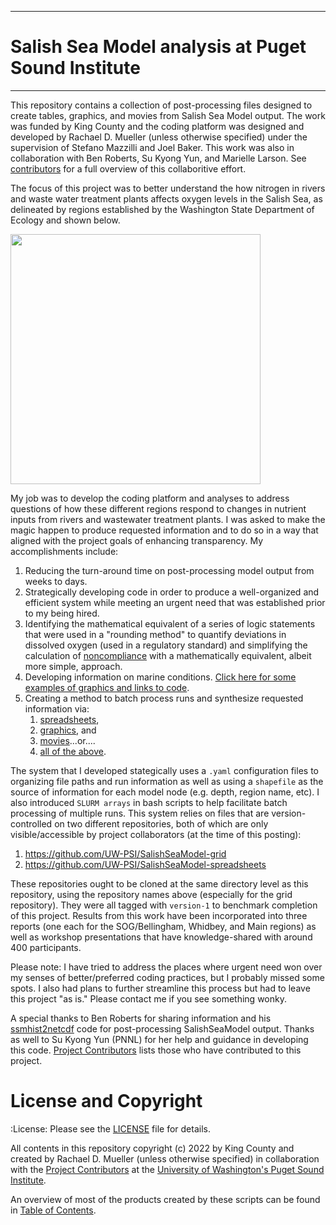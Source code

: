 ***
# Salish Sea Model analysis at Puget Sound Institute 
***
This repository contains a collection of post-processing files designed to create tables, graphics, and movies from Salish Sea Model output.  The work was funded by King County and the coding platform was designed and developed by Rachael D. Mueller (unless otherwise specified) under the supervision of Stefano Mazzilli and Joel Baker.  This work was also in collaboration with Ben Roberts, Su Kyong Yun, and Marielle Larson.  See [contributors](https://github.com/RachaelDMueller/SalishSeaModel-analysis/blob/main/docs/CONTRIBUTORS.rst) for a full overview of this collaboritive effort.  

The focus of this project was to better understand the how nitrogen in rivers and waste water treatment plants affects oxygen levels in the Salish Sea, as delineated by regions established by the Washington State Department of Ecology and shown below. 

<img src="https://github.com/RachaelDMueller/SalishSeaModel-analysis/blob/main/graphics/NodeMap_All_ECYcolors.png" width="400" />

My job was to develop the coding platform and analyses to address questions of how these different regions respond to changes in nutrient inputs from rivers and wastewater treatment plants.  I was asked to make the magic happen to produce requested information and to do so in a way that aligned with the project goals of enhancing transparency.  My accomplishments include: 
1. Reducing the turn-around time on post-processing model output from weeks to days.
2. Strategically developing code in order to produce a well-organized and efficient system while meeting an urgent need that was established prior to my being hired.
3. Identifying the mathematical equivalent of a series of logic statements that were used in a "rounding method" to quantify deviations in dissolved oxygen (used in a regulatory standard) and simplifying the calculation of [noncompliance](py_scripts/calc_noncompliance.py) with a mathematically equivalent, albeit more simple, approach.  
4. Developing information on marine conditions.  [Click here for some examples of graphics and links to code](/docs/graphic_examples.md). 
5. Creating a method to batch process runs and synthesize requested information via:
    1.  [spreadsheets](/docs/creating_graphics_movies.md#tables-), 
    2.  [graphics](docs/creating_graphics_movies.md#graphics-), and 
    3.  [movies](/docs/creating_graphics_movies.md#animations-)...or....
    4.  [all of the above](https://github.com/RachaelDMueller/SalishSeaModel-analysis/blob/main/docs/creating_graphics_movies.md).  

The system that I developed stategically uses a `.yaml` configuration files to organizing file paths and run information as well as using a `shapefile` as the source of information for each model node (e.g. depth, region name, etc).  I also introduced `SLURM arrays` in bash scripts to help facilitate batch processing of multiple runs.  This system relies on files that are version-controlled on two different repositories, both of which are only visible/accessible by project collaborators (at the time of this posting): 
1. https://github.com/UW-PSI/SalishSeaModel-grid
2. https://github.com/UW-PSI/SalishSeaModel-spreadsheets

These repositories ought to be cloned at the same directory level as this repository, using the repository names above (especially for the grid repository).  They were all tagged with `version-1` to benchmark completion of this project.  Results from this work have been incorporated into three reports (one each for the SOG/Bellingham, Whidbey, and Main regions) as well as workshop presentations that have knowledge-shared with around 400 participants.  

Please note: I have tried to address the places where urgent need won over my senses of better/preferred coding practices, but I probably missed some spots.  I also had plans to further streamline this process but had to leave this project "as is."  Please contact me if you see something wonky.  

A special thanks to Ben Roberts for sharing information and his [ssmhist2netcdf](https://github.com/bedaro/ssm-analysis/tree/main/ssmhist2cdf) code for post-processing SalishSeaModel output.  Thanks as well to Su Kyong Yun (PNNL) for her help and guidance in developing this code. [Project Contributors](https://github.com/RachaelDMueller/SalishSeaModel-analysis/blob/main/docs/CONTRIBUTORS.rst) lists those who have contributed to this project.  

License and Copyright
========
:License: Please see the [LICENSE](https://github.com/RachaelDMueller/SalishSeaModel-analysis/blob/main/LICENSE) file for details.

All contents in this repository copyright (c) 2022 by King County and created by Rachael D. Mueller (unless otherwise specified) in collaboration with the [Project Contributors](https://github.com/RachaelDMueller/SalishSeaModel-analysis/blob/main/docs/CONTRIBUTORS.rst) at the [University of Washington's Puget Sound Institute](https://www.pugetsoundinstitute.org).

An overview of most of the products created by these scripts can be found in [Table of Contents](https://github.com/RachaelDMueller/SalishSeaModel-analysis/blob/main/docs/creating_graphics_movies.md).
